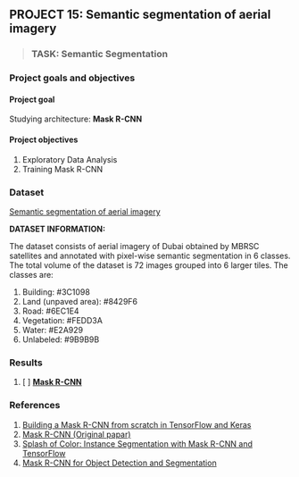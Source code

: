 ## PROJECT 15: Semantic segmentation of aerial imagery


> ### TASK: Semantic Segmentation

### Project goals and objectives

#### Project goal

Studying architecture: **Mask R-CNN**


#### Project objectives

1. Exploratory Data Analysis
2. Training Mask R-CNN

### Dataset

[Semantic segmentation of aerial imagery](https://www.kaggle.com/humansintheloop/semantic-segmentation-of-aerial-imagery)

**DATASET INFORMATION:**

The dataset consists of aerial imagery of Dubai obtained by MBRSC satellites and annotated with pixel-wise semantic segmentation in 6 classes. The total volume of the dataset is 72 images grouped into 6 larger tiles. The classes are:

1. Building: #3C1098
1. Land (unpaved area): #8429F6
1. Road: #6EC1E4
1. Vegetation: #FEDD3A
1. Water: #E2A929
1. Unlabeled: #9B9B9B


### Results

1. [ ] [**Mask R-CNN**]()


### References

1. [Building a Mask R-CNN from scratch in TensorFlow and Keras](https://towardsdatascience.com/building-a-mask-r-cnn-from-scratch-in-tensorflow-and-keras-c49c72acc272)
2. [Mask R-CNN (Original papar)](https://arxiv.org/pdf/1703.06870.pdf)
3. [Splash of Color: Instance Segmentation with Mask R-CNN and TensorFlow](https://engineering.matterport.com/splash-of-color-instance-segmentation-with-mask-r-cnn-and-tensorflow-7c761e238b46)
4. [Mask R-CNN for Object Detection and Segmentation](https://github.com/matterport/Mask_RCNN)
